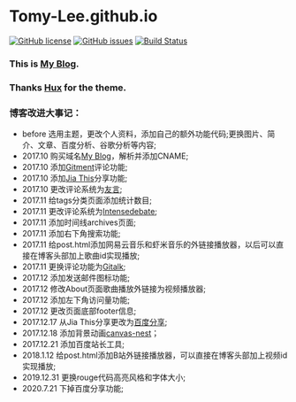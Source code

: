 # Tomy-Lee.github.io

[![GitHub license](https://img.shields.io/github/license/Tomy-Lee/Tomy-Lee.github.io)](https://github.com/Tomy-Lee/Tomy-Lee.github.io/blob/master/LICENSE) [![GitHub issues](https://img.shields.io/github/issues/Tomy-Lee/Tomy-Lee.github.io)](https://github.com/Tomy-Lee/Tomy-Lee.github.io/issues) [![Build Status](https://travis-ci.org/Tomy-Lee/Tomy-Lee.github.io.svg?branch=master)](https://travis-ci.org/Tomy-Lee/Tomy-Lee.github.io)

### This is [My Blog](http://tomylijia.com).
### Thanks [Hux](https://github.com/Huxpro) for the theme.

### 博客改进大事记：
- before 选用主题，更改个人资料，添加自己的额外功能代码;更换图片、简介、文章、百度分析、谷歌分析等内容;
- 2017.10 购买域名[My Blog](http://tomylijia.com)，解析并添加CNAME;
- 2017.10 添加[Gitment](https://github.com/imsun/gitment)评论功能;
- 2017.10 添加[Jia This](http://www.jiathis.com/)分享功能;
- 2017.10 更改评论系统为[友言](http://www.uyan.cc/);
- 2017.11 给tags分类页面添加统计数目;
- 2017.11 更改评论系统为[Intensedebate](https://intensedebate.com/);
- 2017.11 添加时间线archives页面;
- 2017.11 添加右下角搜索功能;
- 2017.11 给post.html添加网易云音乐和虾米音乐的外链接播放器，以后可以直接在博客头部加上歌曲id实现播放;
- 2017.11 更换评论功能为[Gitalk](https://github.com/gitalk/gitalk);
- 2017.12 添加发送邮件图标功能;
- 2017.12 修改About页面歌曲播放外链接为视频播放器;
- 2017.12 添加左下角访问量功能;
- 2017.12 更改页面底部footer信息;
- 2017.12.17 从Jia This分享更改为[百度分享](http://share.baidu.com/);
- 2017.12.18 添加背景动画[canvas-nest](https://github.com/hustcc/canvas-nest.js)；
- 2017.12.21 添加百度站长工具;
- 2018.1.12 给post.html添加B站外链接播放器，可以直接在博客头部加上视频id实现播放;
- 2019.12.31 更换rouge代码高亮风格和字体大小;
- 2020.7.21 下掉百度分享功能;

